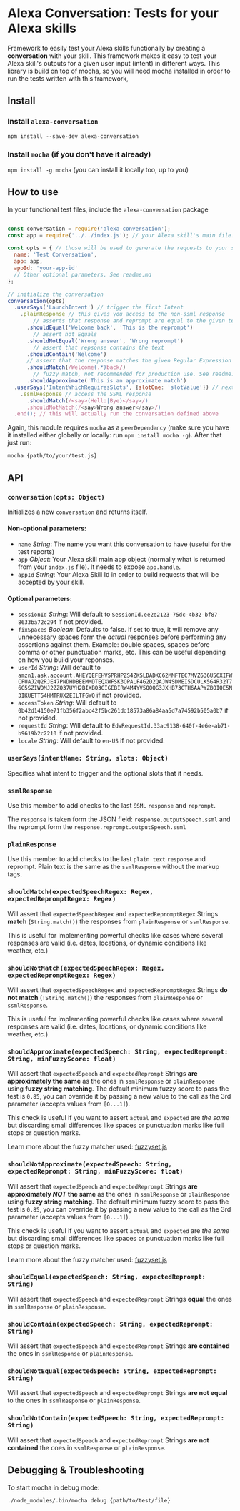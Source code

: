 # Alexa Conversation: Tests for your Alexa skills

Framework to easily test your Alexa skills functionally by creating a **conversation** with your skill. This framework makes it easy to test your Alexa skill's outputs for a given user input (intent) in different ways. This library is build on top of mocha, so you will need mocha installed in order to run the tests written with this framework,

## Install

### Install `alexa-conversation`

`npm install --save-dev alexa-conversation`

### Install `mocha` (if you don't have it already)

`npm install -g mocha` (you can install it locally too, up to you)

## How to use

In your functional test files, include the `alexa-conversation` package

```js

const conversation = require('alexa-conversation');
const app = require('../../index.js'); // your Alexa skill's main file. `app.handle` needs to exist

const opts = { // those will be used to generate the requests to your skill
  name: 'Test Conversation',
  app: app,
  appId: 'your-app-id'
  // Other optional parameters. See readme.md
};

// initialize the conversation
conversation(opts)
  .userSays('LaunchIntent') // trigger the first Intent
    .plainResponse // this gives you access to the non-ssml response
	    // asserts that response and reprompt are equal to the given text
      .shouldEqual('Welcome back', 'This is the reprompt')
	    // assert not Equals
      .shouldNotEqual('Wrong answer', 'Wrong reprompt')
 	    // assert that repsonse contains the text
      .shouldContain('Welcome')
  	  // assert that the response matches the given Regular Expression
      .shouldMatch(/Welcome(.*)back/)
	    // fuzzy match, not recommended for production use. See readme.md for more details
      .shouldApproximate('This is an approximate match')
  .userSays('IntentWhichRequiresSlots', {slotOne: 'slotValue'}) // next interaction, this time with a slot.
    .ssmlResponse // access the SSML response
      .shouldMatch(/<say>(Hello|Bye)</say>/)
      .shouldNotMatch(/<say>Wrong answer</say>/)
  .end(); // this will actually run the conversation defined above

```

Again, this module requires `mocha` as a `peerDependency` (make sure you have it installed either globally or locally: run `npm install mocha -g`). After that just run:

```
mocha {path/to/your/test.js}
```

## API

### `conversation(opts: Object)`

Initializes a new `conversation` and returns itself.

#### Non-optional parameters:

- `name` *String*: The name you want this conversation to have (useful for the test reports)
- `app` *Object*: Your Alexa skill main app object (normally what is returned from your `index.js` file). It needs to expose `app.handle`.
- `appId` *String*: Your Alexa Skill Id in order to build requests that will be accepted by your skill.

#### Optional parameters:

- `sessionId` *String*: Will default to `SessionId.ee2e2123-75dc-4b32-bf87-8633ba72c294` if not provided.
- `fixSpaces` *Boolean*: Defaults to false. If set to true, it will remove any unnecessary spaces form the *actual* responses before performing any assertions against them. Example: double spaces, spaces before comma or other punctuation marks, etc. This can be useful depending on how you build your reponses.
- `userId` *String*: Will default to `amzn1.ask.account.AHEYQEFEHVSPRHPZS4ZKSLDADKC62MMFTEC7MVZ636U56XIFWCFUAJ2Q2RJE47PNDHDBEEMMDTEQXWFSK3OPALF4G2D2QAJW4SDMEI5DCULK5G4R32T76G5SZIWDMJ2ZZQ37UYH2BIXBQ3GIGEBIRW4M4YV5QOQG3JXHB73CTH6AAPYZBOIQE5N3IKUETT54HMTRUX2EILTFGWQ` if not provided.
- `accessToken` *String*: Will default to  `0b42d14150e71fb356f2abc42f5bc261dd18573a86a84aa5d7a74592b505a0b7` if not provided.
- `requestId` *String*: Will default to  `EdwRequestId.33ac9138-640f-4e6e-ab71-b9619b2c2210` if not provided.
- `locale` *String*: Will default to `en-US` if not provided.

### `userSays(intentName: String, slots: Object)`

Specifies what intent to trigger and the optional slots that it needs.

### `ssmlResponse`

Use this member to add checks to the last `SSML` `response` and `reprompt`.

The `response` is taken form the JSON field: `response.outputSpeech.ssml` and the reprompt form the `response.reprompt.outputSpeech.ssml`

### `plainResponse`

Use this member to add checks to the last `plain text` `response` and reprompt. Plain text is the same as the `ssmlResponse` without the markup tags.

### `shouldMatch(expectedSpeechRegex: Regex, expectedRepromptRegex: Regex)`

Will assert that `expectedSpeechRegex` and `expectedRepromptRegex` Strings **match** (`String.match()`) the responses from `plainResponse` or `ssmlResponse`.

This is useful for implementing powerful checks like cases where several responses are valid (i.e. dates, locations, or dynamic conditions like weather, etc.)

### `shouldNotMatch(expectedSpeechRegex: Regex, expectedRepromptRegex: Regex)`

Will assert that `expectedSpeechRegex` and `expectedRepromptRegex` Strings **do not match** (`!String.match()`) the responses from `plainResponse` or `ssmlResponse`.

This is useful for implementing powerful checks like cases where several responses are valid (i.e. dates, locations, or dynamic conditions like weather, etc.)

### `shouldApproximate(expectedSpeech: String, expectedReprompt: String, minFuzzyScore: float)`

Will assert that `expectedSpeech` and `expectedReprompt` Strings **are approximately the same** as the ones in `ssmlResponse` or `plainResponse` using **fuzzy string matching**. The default minimum fuzzy score to pass the test is `0.85`, you can override it by passing a new value to the call as the 3rd parameter (accepts values from `[0...1]`).

This check is useful if you want to assert `actual` and `expected` are *the same* but discarding small differences like spaces or punctuation marks like full stops or question marks.

Learn more about the fuzzy matcher used: [fuzzyset.js](http://glench.github.io/fuzzyset.js/)

### `shouldNotApproximate(expectedSpeech: String, expectedReprompt: String, minFuzzyScore: float)`

Will assert that `expectedSpeech` and `expectedReprompt` Strings **are approximately *NOT* the same** as the ones in `ssmlResponse` or `plainResponse` using **fuzzy string matching**. The default minimum fuzzy score to pass the test is `0.85`, you can override it by passing a new value to the call as the 3rd parameter (accepts values from `[0...1]`).

This check is useful if you want to assert `actual` and `expected` are *the same* but discarding small differences like spaces or punctuation marks like full stops or question marks.

Learn more about the fuzzy matcher used: [fuzzyset.js](http://glench.github.io/fuzzyset.js/)

### `shouldEqual(expectedSpeech: String, expectedReprompt: String)`

Will assert that `expectedSpeech` and `expectedReprompt` Strings **equal** the ones in `ssmlResponse` or `plainResponse`.


### `shouldContain(expectedSpeech: String, expectedReprompt: String)`

Will assert that `expectedSpeech` and `expectedReprompt` Strings **are contained** the ones in `ssmlResponse` or `plainResponse`.


### `shouldNotEqual(expectedSpeech: String, expectedReprompt: String)`

Will assert that `expectedSpeech` and `expectedReprompt` Strings **are not equal** to the ones in `ssmlResponse` or `plainResponse`.


### `shouldNotContain(expectedSpeech: String, expectedReprompt: String)`

Will assert that `expectedSpeech` and `expectedReprompt` Strings **are not contained** the ones in `ssmlResponse` or `plainResponse`.


## Debugging & Troubleshooting

To start mocha in debug mode:

```
./node_modules/.bin/mocha debug {path/to/test/file}
```
